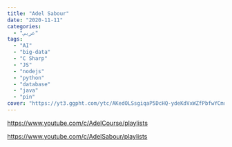 ```yaml
---
title: "Adel Sabour"
date: "2020-11-11"
categories:
  - "عربي"
tags:
  - "AI"
  - "big-data"
  - "C Sharp"
  - "JS"
  - "nodejs"
  - "python"
  - "database"
  - "java"
  - "pin"
cover: "https://yt3.ggpht.com/ytc/AKedOLSsgiqaP5DcHQ-ydeKdVxWZfPbfwYCmrzKusIqQGg=s88-c-k-c0x00ffffff-no-rj"
---
```


https://www.youtube.com/c/AdelCourse/playlists

https://www.youtube.com/c/AdelSabour/playlists
